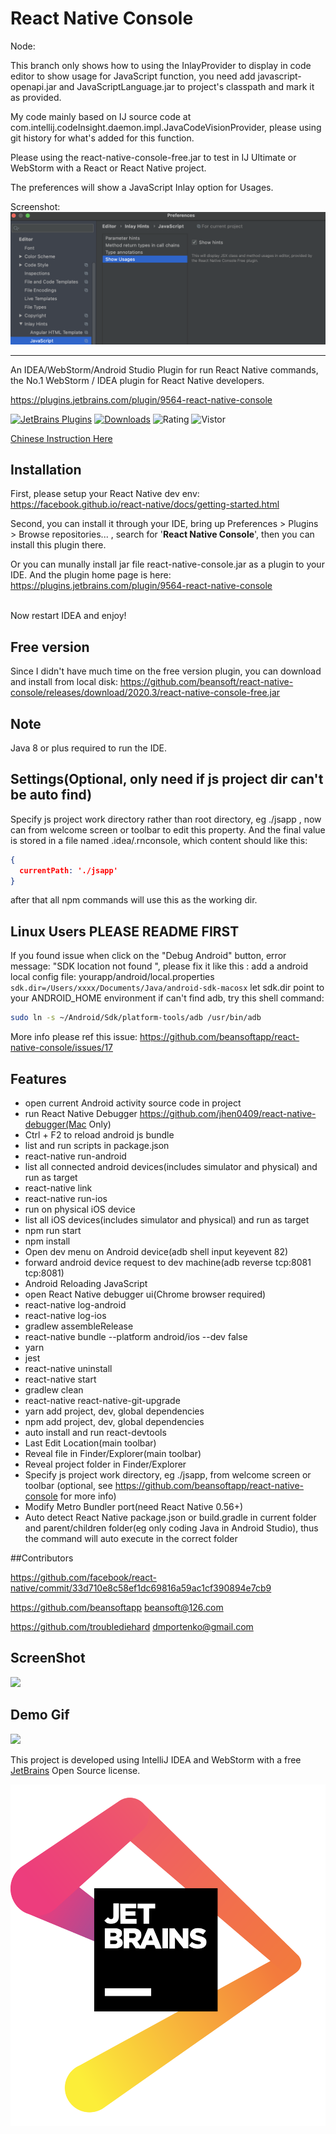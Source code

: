# React Native Console

Node:

This branch only shows how to using the InlayProvider to display in code editor to show usage for JavaScript function, 
you need add javascript-openapi.jar and JavaScriptLanguage.jar to project's classpath and mark it as provided.

My code mainly based on IJ source code at com.intellij.codeInsight.daemon.impl.JavaCodeVisionProvider, please using git
history for what's added for this function.

Please using the react-native-console-free.jar to test in IJ Ultimate or WebStorm with a React or React Native project.

The preferences will show a JavaScript Inlay option for Usages.

Screenshot:
![](./screenshot/JSX_hints.png)

---


An IDEA/WebStorm/Android Studio Plugin for run React Native commands, the No.1 WebStorm / IDEA plugin for React Native developers.

https://plugins.jetbrains.com/plugin/9564-react-native-console 

[![JetBrains Plugins](https://img.shields.io/jetbrains/plugin/v/9564-react-native-console.svg)](https://plugins.jetbrains.com/plugin/9564-react-native-console)
[![Downloads](https://img.shields.io/jetbrains/plugin/d/9564-react-native-console.svg)](https://plugins.jetbrains.com/plugin/9564-react-native-console) ![Rating](https://img.shields.io/jetbrains/plugin/r/rating/9564)  ![Vistor](https://visitor-badge.glitch.me/badge?page_id=react-native-console)

[Chinese Instruction Here](README_CN.m)

## Installation
First, please setup your React Native dev env:
https://facebook.github.io/react-native/docs/getting-started.html

Second, you can install it through your IDE, bring up  Preferences > Plugins > Browse repositories... , search for '**React Native Console**',
then you can install this plugin there.<br/>

Or
you can munally install jar file react-native-console.jar as a plugin to your IDE. And the plugin home page is here: https://plugins.jetbrains.com/plugin/9564-react-native-console<br/><br/>

Now restart IDEA and enjoy!

## Free version
Since I didn't have much time on the free version plugin, you can download and install from local disk: https://github.com/beansoft/react-native-console/releases/download/2020.3/react-native-console-free.jar

## Note
Java 8 or plus required to run the IDE.<br/>

## Settings(Optional, only need if js project dir can't be auto find)
Specify js project work directory rather than root directory, eg ./jsapp , now can from welcome screen or toolbar to edit this property. And the final value is stored in a file named .idea/.rnconsole, which content should like this:

```json
{
  currentPath: './jsapp'
}
```

after that all npm commands will use this as the working dir.

## Linux Users PLEASE README FIRST

If you found issue when click on the "Debug Android" button, error message: 
 "SDK location not found ", please fix it like this :
add a android local config file:
yourapp/android/local.properties
`sdk.dir=/Users/xxxx/Documents/Java/android-sdk-macosx`
let sdk.dir point to your ANDROID_HOME environment 
if can't find adb, try this shell command:

```sh
sudo ln -s ~/Android/Sdk/platform-tools/adb /usr/bin/adb
```


More info please ref this issue:
https://github.com/beansoftapp/react-native-console/issues/17


## Features
- open current Android activity source code in project
- run React Native Debugger https://github.com/jhen0409/react-native-debugger(Mac Only)
- Ctrl + F2 to reload android js bundle
- list and run scripts in package.json
- react-native run-android
- list all connected android devices(includes simulator and physical) and run as target
- react-native link
- react-native run-ios
- run on physical iOS device
- list all iOS devices(includes simulator and physical) and run as target
- npm run start
- npm install
- Open dev menu on Android device(adb shell input keyevent 82)
- forward android device request to dev machine(adb reverse tcp:8081 tcp:8081)
- Android Reloading JavaScript
- open React Native debugger ui(Chrome browser required)
- react-native log-android
- react-native log-ios
- gradlew assembleRelease
- react-native bundle --platform android/ios --dev false
- yarn
- jest
- react-native uninstall
- react-native start
- gradlew clean
- react-native react-native-git-upgrade
- yarn add project, dev, global dependencies
- npm add project, dev, global dependencies
- auto install and run react-devtools
- Last Edit Location(main toolbar)
- Reveal file in Finder/Explorer(main toolbar)
- Reveal project folder in Finder/Explorer
- Specify js project work directory, eg ./jsapp, from welcome screen or toolbar (optional, see https://github.com/beansoftapp/react-native-console for more info)
- Modify Metro Bundler port(need React Native 0.56+)
- Auto detect React Native package.json or build.gradle in current folder and parent/children folder(eg only coding Java in Android Studio), thus the command will auto execute in the correct folder



##Contributors

https://github.com/facebook/react-native/commit/33d710e8c58ef1dc69816a59ac1cf390894e7cb9


https://github.com/beansoftapp beansoft@126.com

https://github.com/troublediehard dmportenko@gmail.com

## ScreenShot

![](https://plugins.jetbrains.com/files/9564/screenshot_17784.png)

## Demo Gif
![](https://raw.githubusercontent.com/beansoftapp/react-native-console/master/screenshot/rnconsole.gif)


This project is developed using IntelliJ IDEA and WebStorm with a free [JetBrains](https://www.jetbrains.com/?from=ReactNativeConsole) Open Source license.
 
[![jetbrains](jetbrains.png)](https://www.jetbrains.com/?from=ReactNativeConsole)
